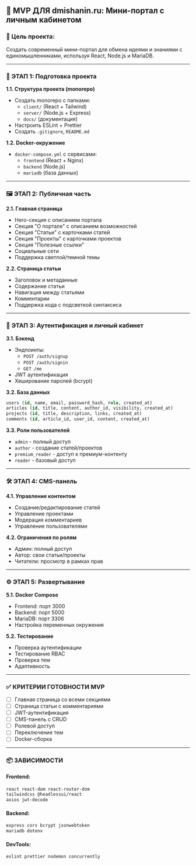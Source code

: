 ## 🧠 MVP ДЛЯ dmishanin.ru: Мини-портал с личным кабинетом

### 🎯 Цель проекта:
Создать современный мини-портал для обмена идеями и знаниями с единомышленниками, используя React, Node.js и MariaDB.

---

### 🔧 ЭТАП 1: Подготовка проекта

**1.1. Структура проекта (monorepo)**
- Создать monorepo с папками:
  - `client/` (React + Tailwind)
  - `server/` (Node.js + Express)
  - `docs/` (документация)
- Настроить ESLint + Prettier
- Создать `.gitignore`, `README.md`

**1.2. Docker-окружение**
- `docker-compose.yml` с сервисами:
  - `frontend` (React + Nginx)
  - `backend` (Node.js)
  - `mariadb` (база данных)

---

### 🖼 ЭТАП 2: Публичная часть

**2.1. Главная страница**
- Hero-секция с описанием портала
- Секция "О портале" с описанием возможностей
- Секция "Статьи" с карточками статей
- Секция "Проекты" с карточками проектов
- Секция "Полезные ссылки"
- Социальные сети
- Поддержка светлой/темной темы

**2.2. Страница статьи**
- Заголовок и метаданные
- Содержание статьи
- Навигация между статьями
- Комментарии
- Поддержка кода с подсветкой синтаксиса

---

### 🔐 ЭТАП 3: Аутентификация и личный кабинет

**3.1. Бэкенд**
- Эндпоинты:
  - `POST /auth/signup`
  - `POST /auth/signin`
  - `GET /me`
- JWT аутентификация
- Хеширование паролей (bcrypt)

**3.2. База данных**
```sql
users (id, name, email, password_hash, role, created_at)
articles (id, title, content, author_id, visibility, created_at)
projects (id, title, description, links, created_at)
comments (id, article_id, user_id, content, created_at)
```

**3.3. Роли пользователей**
- `admin` - полный доступ
- `author` - создание статей/проектов
- `premium_reader` - доступ к премиум-контенту
- `reader` - базовый доступ

---

### 🛠 ЭТАП 4: CMS-панель

**4.1. Управление контентом**
- Создание/редактирование статей
- Управление проектами
- Модерация комментариев
- Управление пользователями

**4.2. Ограничения по ролям**
- Админ: полный доступ
- Автор: свои статьи/проекты
- Читатели: просмотр в рамках прав

---

### ⚙️ ЭТАП 5: Развертывание

**5.1. Docker Compose**
- Frontend: порт 3000
- Backend: порт 5000
- MariaDB: порт 3306
- Настройка переменных окружения

**5.2. Тестирование**
- Проверка аутентификации
- Тестирование RBAC
- Проверка тем
- Адаптивность

---

### ✅ КРИТЕРИИ ГОТОВНОСТИ MVP

- [ ] Главная страница со всеми секциями
- [ ] Страница статьи с комментариями
- [ ] JWT-аутентификация
- [ ] CMS-панель с CRUD
- [ ] Ролевой доступ
- [ ] Переключение тем
- [ ] Docker-сборка

---

### 📦 ЗАВИСИМОСТИ

#### Frontend:
```bash
react react-dom react-router-dom
tailwindcss @headlessui/react
axios jwt-decode
```

#### Backend:
```bash
express cors bcrypt jsonwebtoken
mariadb dotenv
```

#### DevTools:
```bash
eslint prettier nodemon concurrently
``` 